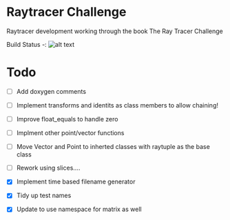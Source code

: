 # Raytracer Challenge
Raytracer development working through the book The Ray Tracer Challenge
 
Build Status -: ![alt text](https://github.com/buxtonpaul/raytrace_challenge/workflows/Build_Test/badge.svg "Build Status")

# Todo 
- [ ] Add doxygen comments
- [ ] Implement transforms and identits as class members to allow chaining!
- [ ] Improve float_equals to handle zero
- [ ] Implment other point/vector functions
- [ ] Move Vector and Point to inherted classes with raytuple as the base class
- [ ] Rework using slices....
- [x] Implement time based filename generator
- [x] Tidy up test names
- [x] Update to use namespace for matrix as well


